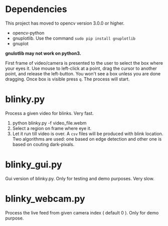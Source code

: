 # Dependencies 

This project has moved to opencv version 3.0.0 or higher.

- opencv-python  
- gnuplotlib. Use the command `sudo pip install gnuplotlib` 
- gnuplot

__gnulotlib may not work on python3.__


First frame of video/camera is presented to the user to select the box where
your eyes it. Use mouse to left-click at a point, drag the cursor to another
point, and release the left-button. You won't see a box unless you are done
dragging. Once box is visible press `q`. The process will start.

# blinky.py

Process a given video for blinks. Very fast.

1. python blinky.py -f video_file.webm
2. Select a region on frame where eye it.
3. Let it run till video is over. A `csv` files will be produced with blink
   location. Two algorithms are used: one based on edge detection and other one
   is based on couting dark-pixals.


# blinky_gui.py

Gui version of blinky.py. Only for testing and demo purposes. Very slow.


# blinky_webcam.py 

Process the live feed from given camera index ( default 0 ). Only for demo
purpose. 

